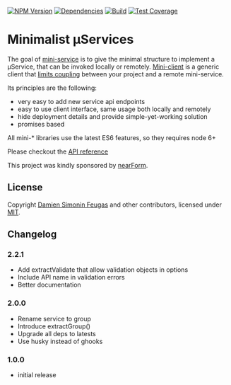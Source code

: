 [![NPM Version][npm-image]][npm-url]
[![Dependencies][david-image]][david-url]
[![Build][travis-image]][travis-url]
[![Test Coverage][coveralls-image]][coveralls-url]

# Minimalist µServices

The goal of [mini-service][mini-service-url] is to give the minimal structure to implement a µService, that can be invoked locally or remotely.
[Mini-client][mini-client-url] is a generic client that [limits coupling][distributed-monolith] between your project and a remote mini-service.

Its principles are the following:
- very easy to add new service api endpoints
- easy to use client interface, same usage both locally and remotely
- hide deployment details and provide simple-yet-working solution
- promises based

All mini-* libraries use the latest ES6 features, so they requires node 6+

Please checkout the [API reference][api-reference]


This project was kindly sponsored by [nearForm][nearform].

## License

Copyright [Damien Simonin Feugas][feugy] and other contributors, licensed under [MIT](./LICENSE).

## Changelog

### 2.2.1
- Add extractValidate that allow validation objects in options
- Include API name in validation errors
- Better documentation

### 2.0.0
- Rename service to group
- Introduce extractGroup()
- Upgrade all deps to latests
- Use husky instead of ghooks

### 1.0.0
- initial release

[nearform]: http://nearform.com
[feugy]: https://github.com/feugy
[mini-service-url]: https://github.com/feugy/mini-service
[mini-client-url]: https://github.com/feugy/mini-client
[david-image]: https://img.shields.io/david/feugy/mini-utils.svg
[david-url]: https://david-dm.org/feugy/mini-utils
[npm-image]: https://img.shields.io/npm/v/mini-service-utils.svg
[npm-url]: https://npmjs.org/package/mini-service-utils
[travis-image]: https://api.travis-ci.org/feugy/mini-utils.svg
[travis-url]: https://travis-ci.org/feugy/mini-utils
[coveralls-image]: https://img.shields.io/coveralls/feugy/mini-utils/master.svg
[coveralls-url]: https://coveralls.io/r/feugy/mini-utils?branch=master
[distributed-monolith]: https://www.infoq.com/news/2016/02/services-distributed-monolith
[api-reference]: https://feugy.github.io/mini-utils/
